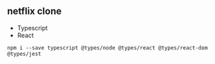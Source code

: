 ## netflix clone

- Typescript
- React

```
npm i --save typescript @types/node @types/react @types/react-dom @types/jest
```


